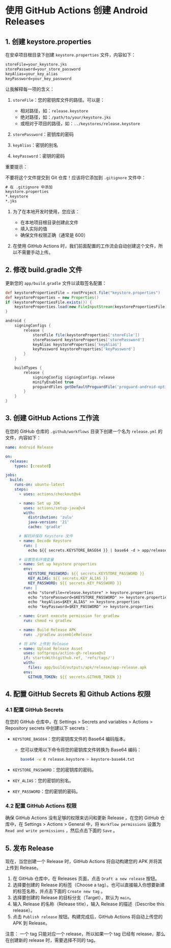 # 使用 GitHub Actions 创建 Android Releases

## 1. 创建 keystore.properties

在安卓项目根目录下创建 `keystore.properties` 文件，内容如下：

```txt
storeFile=your_keystore.jks
storePassword=your_store_password
keyAlias=your_key_alias
keyPassword=your_key_password
```

让我解释每一项的含义：

1. `storeFile`：您的密钥库文件的路径。可以是：

    - 相对路径，如：`release.keystore`
    - 绝对路径，如：`/path/to/your/keystore.jks`
    - 或相对于项目的路径，如：`../keystores/release.keystore`
2. `storePassword`：密钥库的密码

3. `keyAlias`：密钥的别名

4. `keyPassword`：密钥的密码

重要提示：

不要将这个文件提交到 Git 仓库！应该将它添加到 `.gitignore` 文件中：

```txt
# 在 .gitignore 中添加
keystore.properties
*.keystore
*.jks
```

1. 为了在本地开发时使用，您应该：

    - 在本地项目根目录创建此文件
    - 填入实际的值
    - 确保文件权限正确（通常是 600）
2. 在使用 GitHub Actions 时，我们前面配置的工作流会自动创建这个文件，所以不需要手动上传。

## 2. 修改 build.gradle 文件

更新您的 `app/build.gradle` 文件以读取签名配置：

```groovy
def keystorePropertiesFile = rootProject.file("keystore.properties")
def keystoreProperties = new Properties()
if (keystorePropertiesFile.exists()) {
    keystoreProperties.load(new FileInputStream(keystorePropertiesFile))
}

android {
    signingConfigs {
        release {
            storeFile file(keystoreProperties['storeFile'])
            storePassword keystoreProperties['storePassword']
            keyAlias keystoreProperties['keyAlias']
            keyPassword keystoreProperties['keyPassword']
        }
    }

    buildTypes {
        release {
            signingConfig signingConfigs.release
            minifyEnabled true
            proguardFiles getDefaultProguardFile('proguard-android-optimize.txt'), 'proguard-rules.pro'
        }
    }
}
```

## 3. 创建 GitHub Actions 工作流

在您的 GitHub 仓库的 `.github/workflows` 目录下创建一个名为 `release.yml` 的文件，内容如下：

```yaml
name: Android Release

on:
  release:
    types: [created]

jobs:
  build:
    runs-on: ubuntu-latest
    steps:
      - uses: actions/checkout@v4

      - name: Set up JDK
        uses: actions/setup-java@v4
        with:
          distribution: 'zulu'
          java-version: '21'
          cache: 'gradle'

      # 解码并保存 Keystore 文件
      - name: Decode Keystore
        run: |
          echo ${{ secrets.KEYSTORE_BASE64 }} | base64 -d > app/release.keystore

      # 设置签名环境变量
      - name: Set up keystore properties
        env:
          KEYSTORE_PASSWORD: ${{ secrets.KEYSTORE_PASSWORD }}
          KEY_ALIAS: ${{ secrets.KEY_ALIAS }}
          KEY_PASSWORD: ${{ secrets.KEY_PASSWORD }}
        run: |
          echo "storeFile=release.keystore" > keystore.properties
          echo "storePassword=$KEYSTORE_PASSWORD" >> keystore.properties
          echo "keyAlias=$KEY_ALIAS" >> keystore.properties
          echo "keyPassword=$KEY_PASSWORD" >> keystore.properties

      - name: Grant execute permission for gradlew
        run: chmod +x gradlew

      - name: Build Release APK
        run: ./gradlew assembleRelease

      # 将 APK 上传到 Release
      - name: Upload Release Asset
        uses: softprops/action-gh-release@v2
        if: startsWith(github.ref, 'refs/tags/')
        with:
          files: app/build/outputs/apk/release/app-release.apk
        env:
          GITHUB_TOKEN: ${{ secrets.GITHUB_TOKEN }}
```

## 4. 配置 GitHub Secrets 和 Github Actions 权限

### 4.1 配置 GitHub Secrets

在您的 GitHub 仓库中，在 Settings > Secrets and variables > Actions > Repository secrets 中创建以下 secrets：

- `KEYSTORE_BASE64`：您的密钥库文件的 Base64 编码版本。
  - 您可以使用以下命令将您的密钥库文件转换为 Base64 编码：

    ```bash
    base64 -w 0 release.keystore > keystore-base64.txt
    ```

- `KEYSTORE_PASSWORD`：您的密钥库的密码。
- `KEY_ALIAS`：您的密钥的别名。
- `KEY_PASSWORD`：您的密钥的密码。

### 4.2 配置 GitHub Actions 权限

确保 GitHub Actions 没有足够的权限来访问和更新 Release 。在您的 GitHub 仓库中，在 Settings > Actions > General 中，将 `Workflow permissions` 设置为 `Read and write permissions` ，然后点击下面的 `Save` 。

## 5. 发布 Release

现在，当您创建一个 Release 时，GitHub Actions 将自动构建您的 APK 并将其上传到 Release。

1. 在 GitHub 仓库中，在 Releases 页面，点击 `Draft a new release` 按钮。
2. 选择要创建的 Release 的标签（Choose a tag）。也可以直接输入你想要新建的标签名称，并点击下面的 `Create new tag` 。
3. 选择要创建的 Release 的目标分支（Target），默认为 `main`。
4. 输入 Release 的名称（Release title），输入 Release 的描述（Describe this release）。
5. 点击 `Publish release` 按钮。构建完成后，GitHub Actions 将自动上传您的 APK 到 Release。

注意： 一个 tag 只能对应一个 release，所以如果一个 tag 已经有 release，那么在创建新的 release 时，需要选择不同的 tag。
